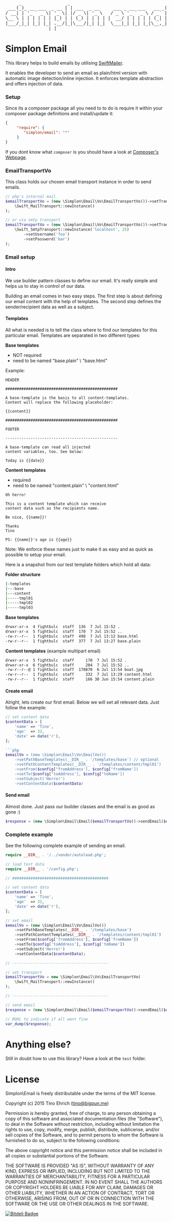 <pre>
     _                 _                                    _ _
 ___(_)_ __ ___  _ __ | | ___  _ __     ___ _ __ ___   __ _(_) |
/ __| | '_ ` _ \| '_ \| |/ _ \| '_ \   / _ \ '_ ` _ \ / _` | | |
\__ \ | | | | | | |_) | | (_) | | | | |  __/ | | | | | (_| | | |
|___/_|_| |_| |_| .__/|_|\___/|_| |_|  \___|_| |_| |_|\__,_|_|_|
                |_|                                             
</pre>

# Simplon Email

This library helps to build emails by utilising [SwiftMailer](https://github.com/swiftmailer/swiftmailer).

It enables the developer to send an email as plain/html version with automatic image detection/inline injection. It enforces template abstraction and offers injection of data.

### Setup

Since its a composer package all you need to to do is require it within your composer package definitions and install/update it:

```json
{
     "require": {
        "simplon/email": "*"
     }
}
```

If you dont know what ```composer``` is you should have a look at [Composer's Webpage](http://getcomposer.org/doc/00-intro.md).

### EmailTransportVo

This class holds our chosen email transport instance in order to send emails.

```php
// php's internal mail
$emailTransportVo = (new \Simplon\Email\Vo\EmailTransportVo())->setTransportInstance(
	\Swift_MailTransport::newInstance()
);

// or via smtp transport
$emailTransportVo = (new \Simplon\Email\Vo\EmailTransportVo())->setTransportInstance(
	\Swift_SmtpTransport::newInstance('localhost', 25)
		->setUsername('foo')
		->setPassword('bar')
);
```

### Email setup

#### Intro

We use builder pattern classes to define our email. It's really simple and helps us to stay in control of our data.

Building an email comes in two easy steps. The first step is about defining our email content with the help of templates. The second step defines the sender/recipient data as well as a subject.

#### Templates

All what is needed is to tell the class where to find our templates for this particular email. Templates are separated in two different types:

**Base templates**
- NOT required
- need to be named "base.plain" \ "base.html"

Example:

```plain
HEADER

#################################################

A base-template is the basis to all content-templates.
Content will replace the following placeholder:

{{content}}

#################################################

FOOTER

-------------------------------------------------

A base-template can read all injected
content variables, too. See below:

Today is {{date}}
```

**Content templates**
- required
- need to be named "content.plain" \ "content.html"

```plain
Oh herro!

This is a content template which can receive
content data such as the recipients name.

Be nice, {{name}}!

Thanks
Tino

PS: {{name}}'s age is {{age}}
```

Note: We enforce these names just to make it as easy and as quick as possible to setup your email.

Here is a snapshot from our test template folders which hold all data:

**Folder structure**

```bash
|-templates
|---base
|---content
|-----tmpl01
|-----tmpl02
|-----tmpl03
```

**Base templates**

```bash
drwxr-xr-x  4 fightbulc  staff  136  7 Jul 15:52 .
drwxr-xr-x  5 fightbulc  staff  170  7 Jul 15:52 ..
-rw-r--r--  1 fightbulc  staff  498  7 Jul 13:12 base.html
-rw-r--r--  1 fightbulc  staff  377  7 Jul 13:27 base.plain
```

**Content templates** (example multipart email)

```bash
drwxr-xr-x  5 fightbulc  staff     170  7 Jul 15:52 .
drwxr-xr-x  6 fightbulc  staff     204  7 Jul 15:52 ..
-rw-r--r--@ 1 fightbulc  staff  170870  6 Jul 13:54 boat.jpg
-rw-r--r--  1 fightbulc  staff     332  7 Jul 13:29 content.html
-rw-r--r--  1 fightbulc  staff     166 30 Jun 15:54 content.plain
```

#### Create email

Alright, lets create our first email. Below we will set all relevant data. Just follow the example:

```php
// set content data
$contentData = [
    'name' => 'Tino',
    'age'  => 32,
    'date' => date('r'),
];

```php
$emailVo = (new \Simplon\Email\Vo\EmailVo())
    ->setPathBaseTemplates(__DIR__ . '/templates/base') // optional
    ->setPathContentTemplates(__DIR__ . '/templates/content/tmpl01')
    ->setFrom($config['fromAddress'], $config['fromName'])
    ->setTo($config['toAddress'], $config['toName'])
    ->setSubject('Herro!')
    ->setContentData($contentData)
```

#### Send email

Almost done. Just pass our builder classes and the email is as good as gone :)

```php
$response = (new \Simplon\Email\Email($emailTransportVo))->sendEmail($emailVo);
```

### Complete example

See the following complete example of sending an email.

```php
require __DIR__ . '/../vendor/autoload.php';

// load test data
require __DIR__ . '/config.php';

// ##########################################

// set content data
$contentData = [
    'name' => 'Tino',
    'age'  => 32,
    'date' => date('r'),
];

// set email
$emailVo = (new \Simplon\Email\Vo\EmailVo())
    ->setPathBaseTemplates(__DIR__ . '/templates/base')
    ->setPathContentTemplates(__DIR__ . '/templates/content/tmpl01')
    ->setFrom($config['fromAddress'], $config['fromName'])
    ->setTo($config['toAddress'], $config['toName'])
    ->setSubject('Herro!')
    ->setContentData($contentData);

// ------------------------------------------

// set transport
$emailTransportVo = new \Simplon\Email\Vo\EmailTransportVo(
	\Swift_MailTransport::newInstance()
);

// ------------------------------------------

// send email
$response = (new \Simplon\Email\Email($emailTransportVo))->sendEmail($emailVo);

// BOOL to indicate if all went fine
var_dump($response);
```

# Anything else?
Still in doubt how to use this library? Have a look at the ```test``` folder.

# License
Simplon\Email is freely distributable under the terms of the MIT license.

Copyright (c) 2015 Tino Ehrich ([tino@bigpun.me](mailto:tino@bigpun.me))

Permission is hereby granted, free of charge, to any person obtaining a copy of this software and associated documentation files (the "Software"), to deal in the Software without restriction, including without limitation the rights to use, copy, modify, merge, publish, distribute, sublicense, and/or sell copies of the Software, and to permit persons to whom the Software is furnished to do so, subject to the following conditions:

The above copyright notice and this permission notice shall be included in all copies or substantial portions of the Software.

THE SOFTWARE IS PROVIDED "AS IS", WITHOUT WARRANTY OF ANY KIND, EXPRESS OR IMPLIED, INCLUDING BUT NOT LIMITED TO THE WARRANTIES OF MERCHANTABILITY, FITNESS FOR A PARTICULAR PURPOSE AND NONINFRINGEMENT. IN NO EVENT SHALL THE AUTHORS OR COPYRIGHT HOLDERS BE LIABLE FOR ANY CLAIM, DAMAGES OR OTHER LIABILITY, WHETHER IN AN ACTION OF CONTRACT, TORT OR OTHERWISE, ARISING FROM, OUT OF OR IN CONNECTION WITH THE SOFTWARE OR THE USE OR OTHER DEALINGS IN THE SOFTWARE.


[![Bitdeli Badge](https://d2weczhvl823v0.cloudfront.net/fightbulc/simplon_email/trend.png)](https://bitdeli.com/free "Bitdeli Badge")

